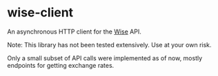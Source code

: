 # wise-client

An asynchronous HTTP client for the [Wise](https://wise.com) API.

Note: This library has not been tested extensively. Use at your own risk.

Only a small subset of API calls were implemented as of now, mostly endpoints
for getting exchange rates.
